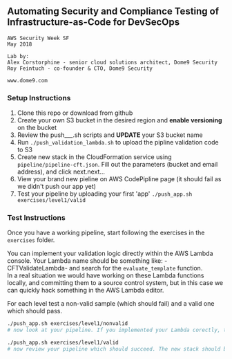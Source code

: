 
## Automating Security and Compliance Testing of Infrastructure-as-Code for DevSecOps

```
AWS Security Week SF
May 2018

Lab by:
Alex Corstorphine - senior cloud solutions architect, Dome9 Security
Roy Feintuch - co-founder & CTO, Dome9 Security

www.dome9.com
```

### Setup Instructions
1. Clone this repo or download from github
1. Create your own S3 bucket in the desired region and **enable versioning** on the bucket 
1. Review the push___.sh scripts and **UPDATE** your S3 bucket name
1. Run `./push_validation_lambda.sh` to upload the pipline validation code to S3
1. Create new stack in the CloudFormation service using `pipeline/pipeline-cft.json`. Fill out the parameters (bucket and email address), and click next.next...
1. View your brand new pieline on AWS CodePipline page (it should fail as we didn't push our app yet)
1. Test your pipeline by uploading your first 'app' `./push_app.sh exercises/level1/valid`

### Test Instructions
Once you have a working pipeline, start following the exercises in the `exercises` folder. <br/>

You can implement your validation logic directly within the AWS Lambda console. Your Lambda name should be something like: <stackname>-CFTValidateLambda-<random> and search for the `evaluate_template` function. <br/>
In a real situation we would have working on these Lambda functions locally, and committing them to a source control system, but in this case we can quickly hack something in the AWS Lambda editor.<br/>

For each level test a non-valid sample (which should fail) and a valid one which should pass.
```bash
./push_app.sh exercises/level1/nonvalid
# now look at your pipeline. If you implemented your Lambda corectly, the piepline should fail

./push_app.sh exercises/level1/valid
# now review your pipeline which should succeed. The new stack should be deployed now

```
